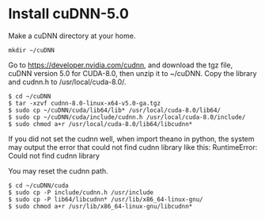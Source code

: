 # Install cuDNN-5.0
Make a cuDNN directory at your home.
```
mkdir ~/cuDNN
```
Go to https://developer.nvidia.com/cudnn, and download the tgz file, cuDNN version 5.0 for CUDA-8.0, then unzip it to ~/cuDNN. Copy the library and cudnn.h to /usr/local/cuda-8.0/.
```
$ cd ~/cuDNN
$ tar -xzvf cudnn-8.0-linux-x64-v5.0-ga.tgz
$ sudo cp ~/cuDNN/cuda/lib64/lib* /usr/local/cuda-8.0/lib64/
$ sudo cp ~/cuDNN/cuda/include/cudnn.h /usr/local/cuda-8.0/include/
$ sudo chmod a+r /usr/local/cuda-8.0/lib64/libcudnn*
```

If you did not set the cudnn well, when import theano in python, the system may output the error that could not find cudnn library like this:
RuntimeError: Could not find cudnn library

You may reset the cudnn path.
```
$ cd ~/cuDNN/cuda
$ sudo cp -P include/cudnn.h /usr/include
$ sudo cp -P lib64/libcudnn* /usr/lib/x86_64-linux-gnu/
$ sudo chmod a+r /usr/lib/x86_64-linux-gnu/libcudnn*
```
